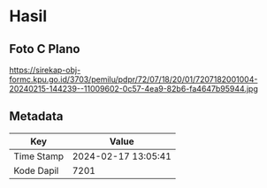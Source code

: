 # Hasil

## Foto C Plano

https://sirekap-obj-formc.kpu.go.id/3703/pemilu/pdpr/72/07/18/20/01/7207182001004-20240215-144239--11009602-0c57-4ea9-82b6-fa4647b95944.jpg


## Metadata

| Key        | Value               |
| ---------- | ------------------- |
| Time Stamp | 2024-02-17 13:05:41 |
| Kode Dapil | 7201                |



